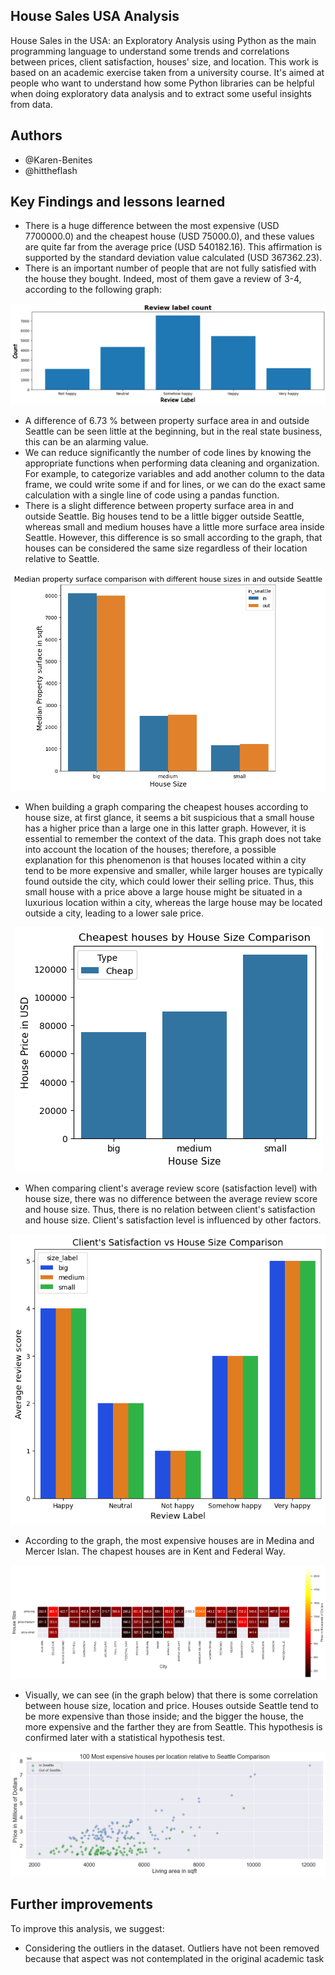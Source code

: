 ## House Sales USA Analysis
House Sales in the USA: an Exploratory Analysis using Python as the main programming language to understand some trends and correlations between prices, client satisfaction, houses' size, and location. This work is based on an academic exercise taken from a university course.
It's aimed at people who want to understand how some Python libraries can be helpful when doing exploratory data analysis and to extract some useful insights from data.

## Authors
- @Karen-Benites
- @hittheflash

## Key Findings and lessons learned
- There is a huge difference between the most expensive (USD  7700000.0) and the cheapest house (USD  75000.0), and these values are quite far from the average price (USD  540182.16). This affirmation is supported by the standard deviation value calculated (USD  367362.23). 
- There is an important number of people that are not fully satisfied with the house they bought. Indeed, most of them gave a review of 3-4, according to the following graph:
  
<p align="center">
  <img src= "https://raw.githubusercontent.com/Karen-Benites/House_Sales_USA_Analysis/main/review_label_count.png?token=GHSAT0AAAAAACFUFEIVHEASPBCX744RMOYKZGKQ4ZQ">
</p>

- A difference of 6.73 % between property surface area in and outside Seattle can be seen little at the beginning, but in the real state business, this can be an alarming value.
- We can reduce significantly the number of code lines by knowing the appropriate functions when performing data cleaning and organization. For example, to categorize variables and add another column to the data frame, we could write some if and for lines, or we can do the exact same calculation with a single line of code using a pandas function.
- There is a slight difference between property surface area in and outside Seattle. Big houses tend to be a little bigger outside Seattle, whereas small and medium houses have a little more surface area inside Seattle. However, this difference is so small according to the graph, that houses can be considered the same size regardless of their location relative to Seattle.
  
<p align="center">
  <img src= "https://raw.githubusercontent.com/Karen-Benites/House_Sales_USA_Analysis/main/Median_property_comparison.png?token=GHSAT0AAAAAACFUFEIUQVKTRRSG6CZF2FUAZGKQ7PA">
</p>

- When building a graph comparing the cheapest houses according to house size, at first glance, it seems a bit suspicious that a small house has a higher price than a large one in this latter graph. However, it is essential to remember the context of the data. This graph does not take into account the location of the houses; therefore, a possible explanation for this phenomenon is that houses located within a city tend to be more expensive and smaller, while larger houses are typically found outside the city, which could lower their selling price. Thus, this small house with a price above a large house might be situated in a luxurious location within a city, whereas the large house may be located outside a city, leading to a lower sale price.

<p align="center">
  <img src= "https://raw.githubusercontent.com/Karen-Benites/House_Sales_USA_Analysis/main/Cheapest_houses_size_comparison.png?token=GHSAT0AAAAAACFUFEIV533XRNAK54RULBGIZGKQ2XA">
</p>

- When comparing client's average review score (satisfaction level) with house size, there was no difference between the average review score and house size. Thus, there is no relation between client's satisfaction and house size. Client's satisfaction level is influenced by other factors.
  
<p align="center">
  <img src= "https://raw.githubusercontent.com/Karen-Benites/House_Sales_USA_Analysis/main/Satisfaction_per_house_size.png?token=GHSAT0AAAAAACFUFEIU3AAUM2TLNO4NITRCZGKQ6VQ">
</p>

- According to the graph, the most expensive houses are in Medina and Mercer Islan. The chapest houses are in Kent and Federal Way.

<p align="center">
  <img src= "https://raw.githubusercontent.com/Karen-Benites/House_Sales_USA_Analysis/main/Heat_map_cities_prices.png?token=GHSAT0AAAAAACFUFEIUDM725DNORGCK26HUZGKQ3VQ">
</p>
  
- Visually, we can see (in the graph below) that there is some correlation between house size, location and price. Houses outside Seattle tend to be more expensive than those inside; and the bigger the house, the more expensive and the farther they are from Seattle. This hypothesis is confirmed later with a statistical hypothesis test.

<p align="center">
  <img src= "https://raw.githubusercontent.com/Karen-Benites/House_Sales_USA_Analysis/main/expensive_houses_per_location.png?token=GHSAT0AAAAAACFUFEIV5KLCLMGYLYG4HKBWZGKQ5RA">
</p>

  
## Further improvements
To improve this analysis, we suggest:
- Considering the outliers in the dataset. Outliers have not been removed because that aspect was not contemplated in the original academic task
